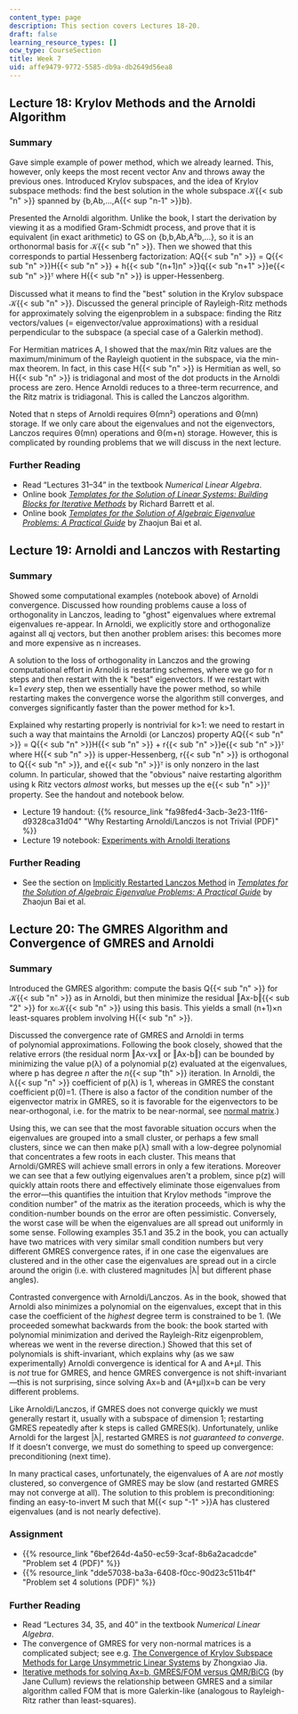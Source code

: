 ```yaml
---
content_type: page
description: This section covers Lectures 18-20.
draft: false
learning_resource_types: []
ocw_type: CourseSection
title: Week 7
uid: affe9479-9772-5585-db9a-db2649d56ea8
---
```

## Lecture 18: Krylov Methods and the Arnoldi Algorithm

### Summary

Gave simple example of power method, which we already learned. This, however, only keeps the most recent vector Anv and throws away the previous ones. Introduced Krylov subspaces, and the idea of Krylov subspace methods: find the best solution in the whole subspace 𝒦{{< sub "n" >}} spanned by {b,Ab,…,A{{< sup "n-1" >}}b}.

Presented the Arnoldi algorithm. Unlike the book, I start the derivation by viewing it as a modified Gram-Schmidt process, and prove that it is equivalent (in exact arithmetic) to GS on {b,b,Ab,A²b,…}, so it is an orthonormal basis for 𝒦{{< sub "n" >}}. Then we showed that this corresponds to partial Hessenberg factorization: AQ{{< sub "n" >}} = Q{{< sub "n" >}}H{{< sub "n" >}} + h{{< sub "(n+1)n" >}}q{{< sub "n+1" >}}e{{< sub "n" >}}ᵀ where H{{< sub "n" >}} is upper-Hessenberg.

Discussed what it means to find the "best" solution in the Krylov subspace 𝒦{{< sub "n" >}}. Discussed the general principle of Rayleigh-Ritz methods for approximately solving the eigenproblem in a subspace: finding the Ritz vectors/values (= eigenvector/value approximations) with a residual perpendicular to the subspace (a special case of a Galerkin method).

For Hermitian matrices A, I showed that the max/min Ritz values are the maximum/minimum of the Rayleigh quotient in the subspace, via the min-max theorem. In fact, in this case H{{< sub "n" >}} is Hermitian as well, so H{{< sub "n" >}} is tridiagonal and most of the dot products in the Arnoldi process are zero. Hence Arnoldi reduces to a three-term recurrence, and the Ritz matrix is tridiagonal. This is called the Lanczos algorithm.

Noted that n steps of Arnoldi requires Θ(mn²) operations and Θ(mn) storage. If we only care about the eigenvalues and not the eigenvectors, Lanczos requires Θ(mn) operations and Θ(m+n) storage. However, this is complicated by rounding problems that we will discuss in the next lecture.

### Further Reading

- Read “Lectures 31–34” in the textbook *Numerical Linear Algebra*.
- Online book [*Templates for the Solution of Linear Systems: Building Blocks for Iterative Methods*](http://www.netlib.org/linalg/html_templates/Templates.html) by Richard Barrett et al.
- Online book [*Templates for the Solution of Algebraic Eigenvalue Problems: A Practical Guide*](http://www.cs.utk.edu/~dongarra/etemplates/book.html) by Zhaojun Bai et al.

## Lecture 19: Arnoldi and Lanczos with Restarting

### Summary

Showed some computational examples (notebook above) of Arnoldi convergence. Discussed how rounding problems cause a loss of orthogonality in Lanczos, leading to "ghost" eigenvalues where extremal eigenvalues re-appear. In Arnoldi, we explicitly store and orthogonalize against all qj vectors, but then another problem arises: this becomes more and more expensive as n increases.

A solution to the loss of orthogonality in Lanczos and the growing computational effort in Arnoldi is restarting schemes, where we go for n steps and then restart with the k "best" eigenvectors. If we restart with k=1 *every* step, then we essentially have the power method, so while restarting makes the convergence worse the algorithm still converges, and converges significantly faster than the power method for k>1.

Explained why restarting properly is nontrivial for k>1: we need to restart in such a way that maintains the Arnoldi (or Lanczos) property AQ{{< sub "n" >}} = Q{{< sub "n" >}}H{{< sub "n" >}} + r{{< sub "n" >}}e{{< sub "n" >}}ᵀ where H{{< sub "n" >}} is upper-Hessenberg, r{{< sub "n" >}} is orthogonal to Q{{< sub "n" >}}, and e{{< sub "n" >}}ᵀ is only nonzero in the last column. In particular, showed that the "obvious" naive restarting algorithm using k Ritz vectors *almost* works, but messes up the e{{< sub "n" >}}ᵀ property. See the handout and notebook below.

- Lecture 19 handout: {{% resource_link "fa98fed4-3acb-3e23-11f6-d9328ca31d04" "Why Restarting Arnoldi/Lanczos is not Trivial (PDF)" %}}
- Lecture 19 notebook: [Experiments with Arnoldi Iterations](http://nbviewer.jupyter.org/github/mitmath/18335/blob/master/notes/Arnoldi.ipynb)

### Further Reading

- See the section on [Implicitly Restarted Lanczos Method](http://www.cs.utk.edu/~dongarra/etemplates/node117.html) in [*Templates for the Solution of Algebraic Eigenvalue Problems: A Practical Guide*](http://www.cs.utk.edu/~dongarra/etemplates/book.html) by Zhaojun Bai et al.

## Lecture 20: The GMRES Algorithm and Convergence of GMRES and Arnoldi

### Summary

Introduced the GMRES algorithm: compute the basis Q{{< sub "n" >}} for 𝒦{{< sub "n" >}} as in Arnoldi, but then minimize the residual ‖Ax-b‖{{< sub "2" >}} for x∈𝒦{{< sub "n" >}} using this basis. This yields a small (n+1)×n least-squares problem involving H{{< sub "n" >}}.

Discussed the convergence rate of GMRES and Arnoldi in terms of polynomial approximations. Following the book closely, showed that the relative errors (the residual norm ‖Ax-νx‖ or ‖Ax-b‖) can be bounded by minimizing the value p(λ) of a polynomial p(z) evaluated at the eigenvalues, where p has degree *n* after the *n*{{< sup "th" >}} iteration. In Arnoldi, the λ{{< sup "n" >}} coefficient of p(λ) is 1, whereas in GMRES the constant coefficient p(0)=1. (There is also a factor of the condition number of the eigenvector matrix in GMRES, so it is favorable for the eigenvectors to be near-orthogonal, i.e. for the matrix to be near-normal, see [normal matrix](http://en.wikipedia.org/wiki/Normal_matrix).)

Using this, we can see that the most favorable situation occurs when the eigenvalues are grouped into a small cluster, or perhaps a few small clusters, since we can then make p(λ) small with a low-degree polynomial that concentrates a few roots in each cluster. This means that Arnoldi/GMRES will achieve small errors in only a few iterations. Moreover we can see that a few outlying eigenvalues aren't a problem, since p(z) will quickly attain roots there and effectively eliminate those eigenvalues from the error—this quantifies the intuition that Krylov methods "improve the condition number" of the matrix as the iteration proceeds, which is why the condition-number bounds on the error are often pessimistic. Conversely, the worst case will be when the eigenvalues are all spread out uniformly in some sense. Following examples 35.1 and 35.2 in the book, you can actually have two matrices with very similar small condition numbers but very different GMRES convergence rates, if in one case the eigenvalues are clustered and in the other case the eigenvalues are spread out in a circle around the origin (i.e. with clustered magnitudes |λ| but different phase angles).

Contrasted convergence with Arnoldi/Lanczos. As in the book, showed that Arnoldi also minimizes a polynomial on the eigenvalues, except that in this case the coefficient of the *highest* degree term is constrained to be 1. (We proceeded somewhat backwards from the book: the book started with polynomial minimization and derived the Rayleigh-Ritz eigenproblem, whereas we went in the reverse direction.) Showed that this set of polynomials is shift-invariant, which explains why (as we saw experimentally) Arnoldi convergence is identical for A and A+μI. This is *not* true for GMRES, and hence GMRES convergence is not shift-invariant—this is not surprising, since solving Ax=b and (A+μI)x=b can be very different problems.

Like Arnoldi/Lanczos, if GMRES does not converge quickly we must generally restart it, usually with a subspace of dimension 1; restarting GMRES repeatedly after k steps is called GMRES(k). Unfortunately, unlike Arnoldi for the largest |λ|, restarted GMRES is *not guaranteed to converge*. If it doesn't converge, we must do something to speed up convergence: preconditioning (next time).

In many practical cases, unfortunately, the eigenvalues of A are *not* mostly clustered, so convergence of GMRES may be slow (and restarted GMRES may not converge at all). The solution to this problem is preconditioning: finding an easy-to-invert M such that M{{< sup "\-1" >}}A has clustered eigenvalues (and is not nearly defective).

### Assignment

- {{% resource_link "6bef264d-4a50-ec59-3caf-8b6a2acadcde" "Problem set 4 (PDF)" %}}
- {{% resource_link "dde57038-ba3a-6408-f0cc-90d23c511b4f" "Problem set 4 solutions (PDF)" %}}

### Further Reading

- Read “Lectures 34, 35, and 40” in the textbook *Numerical Linear Algebra*.
- The convergence of GMRES for very non-normal matrices is a complicated subject; see e.g. [The Convergence of Krylov Subspace Methods for Large Unsymmetric Linear Systems](http://citeseer.ist.psu.edu/viewdoc/summary?doi=10.1.1.48.1733) by Zhongxiao Jia.
- [Iterative methods for solving Ax=b, GMRES/FOM versus QMR/BiCG](http://link.springer.com/article/10.1007%2FBF02127693) (by Jane Cullum) reviews the relationship between GMRES and a similar algorithm called FOM that is more Galerkin-like (analogous to Rayleigh-Ritz rather than least-squares).